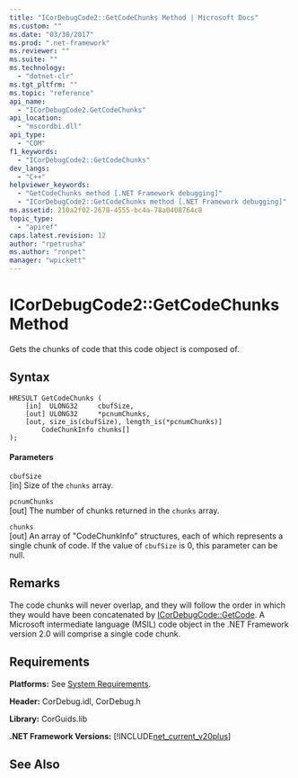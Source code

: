 ```yaml
---
title: "ICorDebugCode2::GetCodeChunks Method | Microsoft Docs"
ms.custom: ""
ms.date: "03/30/2017"
ms.prod: ".net-framework"
ms.reviewer: ""
ms.suite: ""
ms.technology: 
  - "dotnet-clr"
ms.tgt_pltfrm: ""
ms.topic: "reference"
api_name: 
  - "ICorDebugCode2.GetCodeChunks"
api_location: 
  - "mscordbi.dll"
api_type: 
  - "COM"
f1_keywords: 
  - "ICorDebugCode2::GetCodeChunks"
dev_langs: 
  - "C++"
helpviewer_keywords: 
  - "GetCodeChunks method [.NET Framework debugging]"
  - "ICorDebugCode2::GetCodeChunks method [.NET Framework debugging]"
ms.assetid: 210a2f02-2678-4555-bc4a-78a0408764c8
topic_type: 
  - "apiref"
caps.latest.revision: 12
author: "rpetrusha"
ms.author: "ronpet"
manager: "wpickett"
---
```

# ICorDebugCode2::GetCodeChunks Method
Gets the chunks of code that this code object is composed of.  
  
## Syntax  
  
```  
HRESULT GetCodeChunks (  
    [in]  ULONG32     cbufSize,  
    [out] ULONG32     *pcnumChunks,  
    [out, size_is(cbufSize), length_is(*pcnumChunks)]   
        CodeChunkInfo chunks[]  
);  
```  
  
#### Parameters  
 `cbufSize`  
 [in] Size of the `chunks` array.  
  
 `pcnumChunks`  
 [out] The number of chunks returned in the `chunks` array.  
  
 `chunks`  
 [out] An array of "CodeChunkInfo" structures, each of which represents a single chunk of code. If the value of `cbufSize` is 0, this parameter can be null.  
  
## Remarks  
 The code chunks will never overlap, and they will follow the order in which they would have been concatenated by [ICorDebugCode::GetCode](../../../../docs/framework/unmanaged-api/debugging/icordebugcode-getcode-method.md). A Microsoft intermediate language (MSIL) code object in the .NET Framework version 2.0 will comprise a single code chunk.  
  
## Requirements  
 **Platforms:** See [System Requirements](../../../../docs/framework/get-started/system-requirements.md).  
  
 **Header:** CorDebug.idl, CorDebug.h  
  
 **Library:** CorGuids.lib  
  
 **.NET Framework Versions:** [!INCLUDE[net_current_v20plus](../../../../includes/net-current-v20plus-md.md)]  
  
## See Also  
 